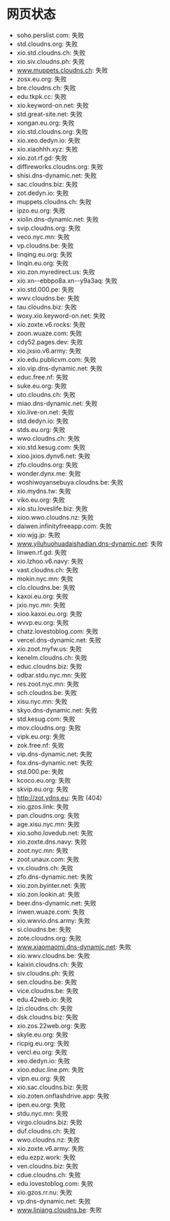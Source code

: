# 网页状态
- soho.perslist.com: 失败
- std.cloudns.org: 失败
- xio.std.cloudns.ch: 失败
- xio.siv.cloudns.ph: 失败
- www.muppets.cloudns.ch: 失败
- zosx.eu.org: 失败
- bre.cloudns.ch: 失败
- edu.tkpk.cc: 失败
- xio.keyword-on.net: 失败
- std.great-site.net: 失败
- xongan.eu.org: 失败
- xio.std.cloudns.org: 失败
- xio.xeo.dedyn.io: 失败
- xio.xiaohhh.xyz: 失败
- xio.zot.rf.gd: 失败
- diffireworks.cloudns.org: 失败
- shisi.dns-dynamic.net: 失败
- sac.cloudns.biz: 失败
- zot.dedyn.io: 失败
- muppets.cloudns.ch: 失败
- ipzo.eu.org: 失败
- xiolin.dns-dynamic.net: 失败
- svip.cloudns.org: 失败
- veco.nyc.mn: 失败
- vp.cloudns.be: 失败
- linqing.eu.org: 失败
- linqin.eu.org: 失败
- xio.zon.myredirect.us: 失败
- xio.xn--ebbpo8a.xn--y9a3aq: 失败
- xio.std.000.pe: 失败
- wwv.cloudns.be: 失败
- tau.cloudns.biz: 失败
- woxy.xio.keyword-on.net: 失败
- xio.zoxte.v6.rocks: 失败
- zoon.wuaze.com: 失败
- cdy52.pages.dev: 失败
- xio.jxsio.v6.army: 失败
- xio.edu.publicvm.com: 失败
- xio.vip.dns-dynamic.net: 失败
- educ.free.nf: 失败
- suke.eu.org: 失败
- uto.cloudns.ch: 失败
- miao.dns-dynamic.net: 失败
- xio.live-on.net: 失败
- std.dedyn.io: 失败
- stds.eu.org: 失败
- wwo.cloudns.ch: 失败
- xio.std.kesug.com: 失败
- xioo.jxios.dynv6.net: 失败
- zfo.cloudns.org: 失败
- wonder.dynx.me: 失败
- woshiwoyansebuya.cloudns.be: 失败
- xio.mydns.tw: 失败
- viko.eu.org: 失败
- xio.stu.loveslife.biz: 失败
- xioo.wwo.cloudns.nz: 失败
- daiwen.infinityfreeapp.com: 失败
- xio.wjg.jp: 失败
- www.yiluhuohuadaishadian.dns-dynamic.net: 失败
- linwen.rf.gd: 失败
- xio.lzhoo.v6.navy: 失败
- vast.cloudns.ch: 失败
- mokin.nyc.mn: 失败
- clo.cloudns.be: 失败
- kaxoi.eu.org: 失败
- jxio.nyc.mn: 失败
- xioo.kaxoi.eu.org: 失败
- wvvp.eu.org: 失败
- chatz.lovestoblog.com: 失败
- vercel.dns-dynamic.net: 失败
- xio.zoot.myfw.us: 失败
- kenelm.cloudns.ch: 失败
- educ.cloudns.biz: 失败
- odbar.stdu.nyc.mn: 失败
- res.zoot.nyc.mn: 失败
- sch.cloudns.be: 失败
- xisu.nyc.mn: 失败
- skyo.dns-dynamic.net: 失败
- std.kesug.com: 失败
- mov.cloudns.org: 失败
- vipk.eu.org: 失败
- zok.free.nf: 失败
- vip.dns-dynamic.net: 失败
- fox.dns-dynamic.net: 失败
- std.000.pe: 失败
- kcoco.eu.org: 失败
- skvip.eu.org: 失败
- http://zot.ydns.eu: 失败 (404)
- xio.gzos.link: 失败
- pan.cloudns.org: 失败
- age.xisu.nyc.mn: 失败
- xio.soho.lovedub.net: 失败
- xio.zoxte.dns.navy: 失败
- zoot.nyc.mn: 失败
- zoot.unaux.com: 失败
- vx.cloudns.ch: 失败
- zfo.dns-dynamic.net: 失败
- xio.zon.byinter.net: 失败
- xio.zon.lookin.at: 失败
- beer.dns-dynamic.net: 失败
- inwen.wuaze.com: 失败
- xio.wwvio.dns.army: 失败
- si.cloudns.be: 失败
- zote.cloudns.org: 失败
- www.xiaomaomi.dns-dynamic.net: 失败
- xio.wwv.cloudns.be: 失败
- kaixin.cloudns.ch: 失败
- siv.cloudns.ph: 失败
- sen.cloudns.be: 失败
- vice.cloudns.be: 失败
- edu.42web.io: 失败
- lzi.cloudns.ch: 失败
- dsk.cloudns.biz: 失败
- xio.zos.22web.org: 失败
- skyle.eu.org: 失败
- ricpig.eu.org: 失败
- vercl.eu.org: 失败
- xeo.dedyn.io: 失败
- xioo.educ.line.pm: 失败
- vipn.eu.org: 失败
- xio.sac.cloudns.biz: 失败
- xio.zoten.onflashdrive.app: 失败
- ipen.eu.org: 失败
- stdu.nyc.mn: 失败
- virgo.cloudns.biz: 失败
- duf.cloudns.ch: 失败
- wwo.cloudns.nz: 失败
- xio.zoxte.v6.army: 失败
- edu.ezpz.work: 失败
- ven.cloudns.biz: 失败
- cdue.cloudns.ch: 失败
- edu.lovestoblog.com: 失败
- xio.gzos.rr.nu: 失败
- vp.dns-dynamic.net: 失败
- www.liniang.cloudns.be: 失败
